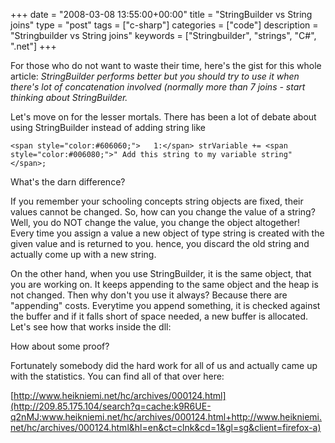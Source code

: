 +++
date = "2008-03-08 13:55:00+00:00"
title = "StringBuilder vs String joins"
type = "post"
tags = ["c-sharp"]
categories = ["code"]
description = "Stringbuilder vs String joins"
keywords = ["Stringbuilder", "strings", "C#", ".net"]
+++


For those who do not want to waste their time, here's the gist for this whole article:
_StringBuilder performs better but you should try to use it when there's lot of concatenation involved (normally more than 7 joins - start thinking about StringBuilder._

Let's move on for the lesser mortals. There has been a lot of debate about using StringBuilder instead of adding string like
    
    <span style="color:#606060;">   1:</span> strVariable += <span style="color:#006080;">" Add this string to my variable string"</span>;

What's the darn difference?

If you remember your schooling concepts string objects are fixed, their values cannot be changed. So, how can you change the value of a string? Well, you do NOT change the value, you change the object altogether! Every time you assign a value a new object of type string is created with the given value and is returned to you. hence, you discard the old string and actually come up with a new string.

On the other hand, when you use StringBuilder, it is the same object, that you are working on. It keeps appending to the same object and the heap is not changed. Then why don't you use it always? Because there are "appending" costs. Everytime you append something, it is checked against the buffer and if it falls short of space needed, a new buffer is allocated. Let's see how that works inside the dll:



How about some proof?

Fortunately somebody did the hard work for all of us and actually came up with the statistics. You can find all of that over here:

[http://www.heikniemi.net/hc/archives/000124.html](http://209.85.175.104/search?q=cache:k9R6UE-q2nMJ:www.heikniemi.net/hc/archives/000124.html+http://www.heikniemi.net/hc/archives/000124.html&hl=en&ct=clnk&cd=1&gl=sg&client=firefox-a)
